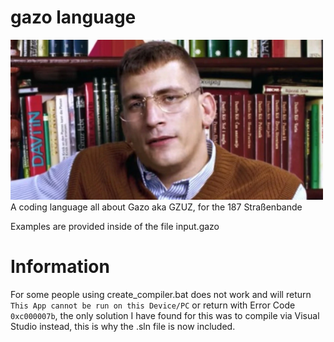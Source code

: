 # gazo language
<img src="./images/gazo.png" alt="gazo" width="500"/>
A coding language all about Gazo aka GZUZ, for the 187 Straßenbande

Examples are provided inside of the file input.gazo

# Information
For some people using create_compiler.bat does not work and will return `This App cannot be run on this Device/PC` or return with Error Code `0xc000007b`, the only solution I have found for this was to compile via Visual Studio instead, this is why the .sln file is now included.